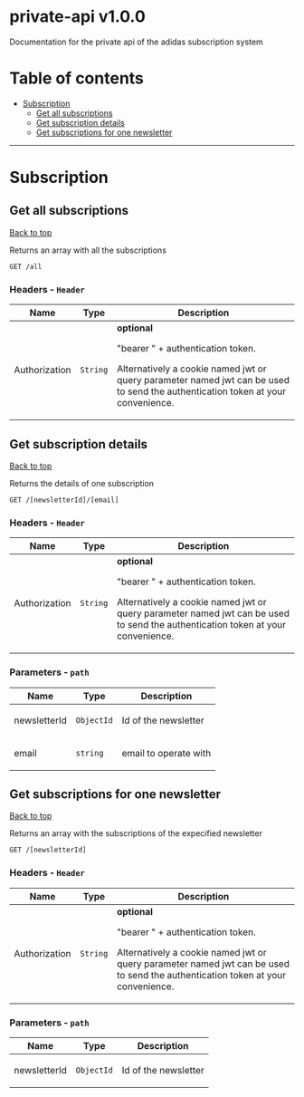 <a name="top"></a>
# private-api v1.0.0

Documentation for the private api of the adidas subscription system

# Table of contents

- [Subscription](#Subscription)
  - [Get all subscriptions](#Get-all-subscriptions)
  - [Get subscription details](#Get-subscription-details)
  - [Get subscriptions for one newsletter](#Get-subscriptions-for-one-newsletter)

___


# <a name='Subscription'></a> Subscription

## <a name='Get-all-subscriptions'></a> Get all subscriptions
[Back to top](#top)

<p>Returns an array with all the subscriptions</p>

```
GET /all
```

### Headers - `Header`

| Name    | Type      | Description                          |
|---------|-----------|--------------------------------------|
| Authorization | `String` | **optional**<p>&quot;bearer &quot; + authentication token.</p> <p>Alternatively a cookie named jwt or query parameter named jwt can be used to send the authentication token at your convenience.</p> |

## <a name='Get-subscription-details'></a> Get subscription details
[Back to top](#top)

<p>Returns the details of one subscription</p>

```
GET /[newsletterId]/[email]
```

### Headers - `Header`

| Name    | Type      | Description                          |
|---------|-----------|--------------------------------------|
| Authorization | `String` | **optional**<p>&quot;bearer &quot; + authentication token.</p> <p>Alternatively a cookie named jwt or query parameter named jwt can be used to send the authentication token at your convenience.</p> |

### Parameters - `path`

| Name     | Type       | Description                           |
|----------|------------|---------------------------------------|
| newsletterId | `ObjectId` | <p>Id of the newsletter</p> |
| email | `string` | <p>email to operate with</p> |

## <a name='Get-subscriptions-for-one-newsletter'></a> Get subscriptions for one newsletter
[Back to top](#top)

<p>Returns an array with the subscriptions of the expecified newsletter</p>

```
GET /[newsletterId]
```

### Headers - `Header`

| Name    | Type      | Description                          |
|---------|-----------|--------------------------------------|
| Authorization | `String` | **optional**<p>&quot;bearer &quot; + authentication token.</p> <p>Alternatively a cookie named jwt or query parameter named jwt can be used to send the authentication token at your convenience.</p> |

### Parameters - `path`

| Name     | Type       | Description                           |
|----------|------------|---------------------------------------|
| newsletterId | `ObjectId` | <p>Id of the newsletter</p> |

